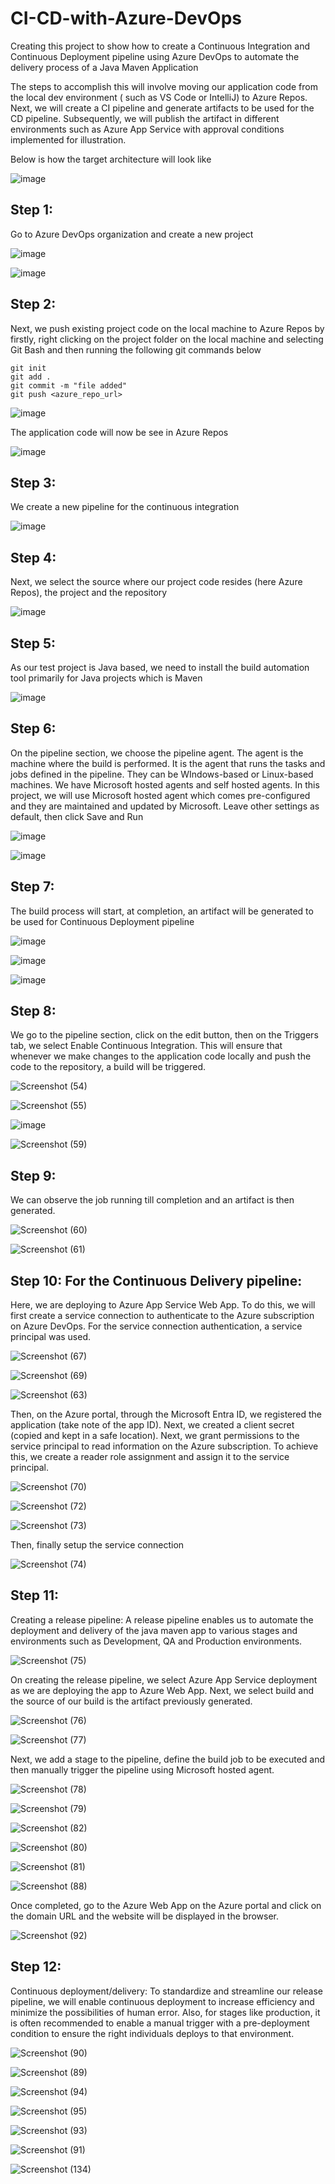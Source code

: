 # CI-CD-with-Azure-DevOps
Creating this project to show how to create a Continuous Integration and Continuous Deployment pipeline using Azure DevOps to automate the delivery process of a Java Maven Application

The steps to accomplish this will involve moving our application code from the local dev environment ( such as VS Code or IntelliJ) to Azure Repos. Next, we will create a CI pipeline and generate artifacts to be used for the CD pipeline. Subsequently, we will publish the artifact in different environments such as Azure App Service with approval conditions implemented for illustration.

Below is how the target architecture will look like

![image](https://github.com/kenchuks44/CI-CD-with-Azure-DevOps/assets/88329191/9e9080b0-d9d8-4060-a174-33735c427b39)


## Step 1: 
Go to Azure DevOps organization and create a new project

![image](https://github.com/kenchuks44/CI-CD-with-Azure-DevOps/assets/88329191/7dcdc08a-b857-40b6-9219-51747c87e441)


![image](https://github.com/kenchuks44/CI-CD-with-Azure-DevOps/assets/88329191/8e714bcb-e482-4b9e-a5db-b0b45811dd81)


## Step 2: 
Next, we push existing project code on the local machine to Azure Repos by firstly, right clicking on the project folder on the local machine and selecting Git Bash and then running the following git commands below

```
git init
git add .
git commit -m "file added"
git push <azure_repo_url>
```

![image](https://github.com/kenchuks44/CI-CD-with-Azure-DevOps/assets/88329191/724e3a2b-b4f5-489c-adb3-659c068b8e8f)


The application code will now be see in Azure Repos

![image](https://github.com/kenchuks44/CI-CD-with-Azure-DevOps/assets/88329191/c77bde30-38cd-43db-9def-3d14a92ee541)


## Step 3: 
We create a new pipeline for the continuous integration

![image](https://github.com/kenchuks44/CI-CD-with-Azure-DevOps/assets/88329191/28f1b2c6-04d4-4af7-ae74-d65cbef5859a)


## Step 4: 
Next, we select the source where our project code resides (here Azure Repos), the project and the repository

![image](https://github.com/kenchuks44/CI-CD-with-Azure-DevOps/assets/88329191/ead0b523-ca35-4207-a719-b1d2687081ea)


## Step 5: 
As our test project is Java based, we need to install the build automation tool primarily for Java projects which is Maven

![image](https://github.com/kenchuks44/CI-CD-with-Azure-DevOps/assets/88329191/93148353-15bf-499f-b319-337e52028f22)


## Step 6: 
On the pipeline section, we choose the pipeline agent. The agent is the machine where the build is performed. It is the agent that runs the tasks and jobs defined in the pipeline. They can be WIndows-based or Linux-based machines. We have Microsoft hosted agents and self hosted agents. In this project, we will use Microsoft hosted agent which comes pre-configured and they are maintained and updated by Microsoft. Leave other settings as default, then click Save and Run

![image](https://github.com/kenchuks44/CI-CD-with-Azure-DevOps/assets/88329191/0abcb958-cd16-4a94-997b-74be9c84d6f4)


![image](https://github.com/kenchuks44/CI-CD-with-Azure-DevOps/assets/88329191/b0a76656-994e-48f4-88fb-41ac5c6ea49f)


## Step 7: 
The build process will start, at completion, an artifact will be generated to be used for Continuous Deployment pipeline

![image](https://github.com/kenchuks44/CI-CD-with-Azure-DevOps/assets/88329191/43cd396f-266e-413c-af74-cf3f7a83daea)


![image](https://github.com/kenchuks44/CI-CD-with-Azure-DevOps/assets/88329191/666f50d6-4428-4079-93b9-aac81983bc2f)


![image](https://github.com/kenchuks44/CI-CD-with-Azure-DevOps/assets/88329191/8c8a2616-c30a-493c-ad48-f17b5bbe6f63)


## Step 8: 
We go to the pipeline section, click on the edit button, then on the Triggers tab, we select Enable Continuous Integration. This will ensure that whenever we make changes to the application code locally and push the code to the repository, a build will be triggered.

![Screenshot (54)](https://github.com/kenchuks44/CI-CD-with-Azure-DevOps/assets/88329191/a1e30df3-8f89-43ca-80e6-34faa9a5c874)



![Screenshot (55)](https://github.com/kenchuks44/CI-CD-with-Azure-DevOps/assets/88329191/708b3dc0-ff58-406b-8f89-7eae1ffb0a01)



![image](https://github.com/kenchuks44/CI-CD-with-Azure-DevOps/assets/88329191/aced5202-96a6-42e9-80c4-d25e2ac04c1c)


![Screenshot (59)](https://github.com/kenchuks44/CI-CD-with-Azure-DevOps/assets/88329191/3299caa0-ad07-41b8-b41e-07b40fd6d33b)



## Step 9: 
We can observe the job running till completion and an artifact is then generated.

![Screenshot (60)](https://github.com/kenchuks44/CI-CD-with-Azure-DevOps/assets/88329191/f9d33c5e-0639-47cc-9dc1-34441cb874d1)



![Screenshot (61)](https://github.com/kenchuks44/CI-CD-with-Azure-DevOps/assets/88329191/e16ecba8-015f-4529-a906-60c396f251e4)



## Step 10: For the Continuous Delivery pipeline:
Here, we are deploying to Azure App Service Web App. To do this, we will first create a service connection to authenticate to the Azure subscription on Azure DevOps. For the service connection authentication, a service principal was used. 

![Screenshot (67)](https://github.com/kenchuks44/CI-CD-with-Azure-DevOps/assets/88329191/757ed17f-59a4-4d56-9acc-4e10e63e5e45)

![Screenshot (69)](https://github.com/kenchuks44/CI-CD-with-Azure-DevOps/assets/88329191/c1ce0be5-bfaf-47a9-9f52-063f9d650f98)

![Screenshot (63)](https://github.com/kenchuks44/CI-CD-with-Azure-DevOps/assets/88329191/b167bfa5-3bda-422f-a72f-97be61668be6)


Then, on the Azure portal, through the Microsoft Entra ID, we registered the application (take note of the app ID). Next, we created a client secret (copied and kept in a safe location). Next, we grant permissions to the service principal to read information on the Azure subscription. To achieve this, we create a reader role assignment and assign it to the service principal.

![Screenshot (70)](https://github.com/kenchuks44/CI-CD-with-Azure-DevOps/assets/88329191/5f573b4e-b9fe-4d19-9388-74ecb6c72f8a)


![Screenshot (72)](https://github.com/kenchuks44/CI-CD-with-Azure-DevOps/assets/88329191/2c1c0142-c307-4db3-9324-6e92bb2b85d6)


![Screenshot (73)](https://github.com/kenchuks44/CI-CD-with-Azure-DevOps/assets/88329191/3c83fed8-774e-4cab-9f97-78822fcc582b)


Then, finally setup the service connection

![Screenshot (74)](https://github.com/kenchuks44/CI-CD-with-Azure-DevOps/assets/88329191/23a6b99c-945b-48c1-9f87-6ade67f04fee)


## Step 11: 
Creating a release pipeline: A release pipeline enables us to automate the deployment and delivery of the java maven app to various stages and environments such as Development, QA and Production environments.

![Screenshot (75)](https://github.com/kenchuks44/CI-CD-with-Azure-DevOps/assets/88329191/ccb3e36b-4d31-4838-bb8e-e815ddd691fc)


On creating the release pipeline, we select Azure App Service deployment as we are deploying the app to Azure Web App. Next, we select build and the source of our build is the artifact previously generated.

![Screenshot (76)](https://github.com/kenchuks44/CI-CD-with-Azure-DevOps/assets/88329191/58d6ac58-3bad-4699-ae88-186a8f39927e)


![Screenshot (77)](https://github.com/kenchuks44/CI-CD-with-Azure-DevOps/assets/88329191/db11bcaf-cb3c-43b0-aead-e8993957dc4d)


Next, we add a stage to the pipeline, define the build job to be executed and then manually trigger the pipeline using Microsoft hosted agent.

![Screenshot (78)](https://github.com/kenchuks44/CI-CD-with-Azure-DevOps/assets/88329191/d3387dac-a00e-40f0-a9dd-d82eb1de0d48)


![Screenshot (79)](https://github.com/kenchuks44/CI-CD-with-Azure-DevOps/assets/88329191/23adf639-6d0f-4ecb-a711-5b4a06888c8c)


![Screenshot (82)](https://github.com/kenchuks44/CI-CD-with-Azure-DevOps/assets/88329191/b5ef6762-690f-43f9-b107-eef578baa940)


![Screenshot (80)](https://github.com/kenchuks44/CI-CD-with-Azure-DevOps/assets/88329191/387adee3-f5db-4043-8950-6d6214b26e3b)


![Screenshot (81)](https://github.com/kenchuks44/CI-CD-with-Azure-DevOps/assets/88329191/37de18b8-c0bc-4833-be79-53ab79811f3f)


![Screenshot (88)](https://github.com/kenchuks44/CI-CD-with-Azure-DevOps/assets/88329191/6e2cc244-e3c9-4da8-bd80-5ac71d5a3d14)


Once completed, go to the Azure Web App on the Azure portal and click on the domain URL and the website will be displayed in the browser.

![Screenshot (92)](https://github.com/kenchuks44/CI-CD-with-Azure-DevOps/assets/88329191/36beaa4d-b6e0-42ba-9eb3-1534a3784338)


## Step 12: 
Continuous deployment/delivery: To standardize and streamline our release pipeline, we will enable continuous deployment to increase efficiency and minimize the possibilities of human error. Also, for stages like production, it is often recommended to enable a manual trigger with a pre-deployment condition to ensure the right individuals deploys to that environment.

![Screenshot (90)](https://github.com/kenchuks44/CI-CD-with-Azure-DevOps/assets/88329191/2b40003d-9d39-4788-a4fa-6e8ad5a930c7)


![Screenshot (89)](https://github.com/kenchuks44/CI-CD-with-Azure-DevOps/assets/88329191/b89f673f-ad2d-498f-a14f-d6bbcad47994)


![Screenshot (94)](https://github.com/kenchuks44/CI-CD-with-Azure-DevOps/assets/88329191/3985d6c6-c4ef-4121-a627-7239d211ae1e)


![Screenshot (95)](https://github.com/kenchuks44/CI-CD-with-Azure-DevOps/assets/88329191/907cc1c7-813a-46a2-a145-879610cea34f)


![Screenshot (93)](https://github.com/kenchuks44/CI-CD-with-Azure-DevOps/assets/88329191/16dba4e7-bec8-4245-b0c1-92f6bc13bb73)


![Screenshot (91)](https://github.com/kenchuks44/CI-CD-with-Azure-DevOps/assets/88329191/0ad4f5a5-970f-4df5-a218-82c244699f46)


![Screenshot (134)](https://github.com/kenchuks44/CI-CD-with-Azure-DevOps/assets/88329191/691fb8f4-f961-4dc3-87dd-c4251a8aca9e)





































